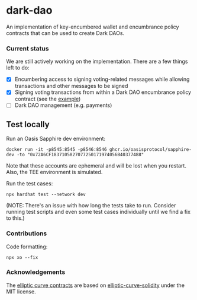 # dark-dao
An implementation of key-encumbered wallet and encumbrance policy contracts that can be used to create Dark DAOs.

### Current status
We are still actively working on the implementation. There are a few things left to do:
- [X] Encumbering access to signing voting-related messages while allowing transactions and other messages to be signed
- [X] Signing voting transactions from within a Dark DAO encumbrance policy contract (see the [example](contracts/ExampleEncumbrancePolicy.sol))
- [ ] Dark DAO management (e.g. payments)

## Test locally
Run an Oasis Sapphire dev environment:
```
docker run -it -p8545:8545 -p8546:8546 ghcr.io/oasisprotocol/sapphire-dev -to "0x72A6CF1837105827077250171974056B40377488"
```

Note that these accounts are ephemeral and will be lost when you restart. Also, the TEE environment is simulated.

Run the test cases:
```shell
npx hardhat test --network dev
```

(NOTE: There's an issue with how long the tests take to run. Consider running test scripts and even some test cases individually until we find a fix to this.)

### Contributions
Code formatting:
```
npx xo --fix
```

### Acknowledgements
The [elliptic curve contracts](contracts/elliptic-curve) are based on [elliptic-curve-solidity](https://github.com/witnet/elliptic-curve-solidity) under the MIT license.
